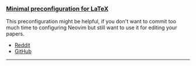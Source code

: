 <h3 id="latex-preconfig">
  <a href="#latex-preconfig">
    <span class="icon-text">
      <span class="icon">
        <i class="fa-solid fa-lightbulb"></i>
      </span>
      <span>Minimal preconfiguration for LaTeX</span>
    </span>
  </a>
</h3>

This preconfiguration might be helpful, if you don't want to commit too much time to configuring Neovim but still want 
to use it for editing your papers.

- [Reddit](https://www.reddit.com/r/neovim/comments/11ful83/preconfiguration_for_latex_for_neovim/)
- [GitHub](https://github.com/WhiteBlackGoose/nvim-latex-preconfig)

---
